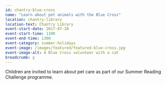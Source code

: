 ```yaml
---
id: chantry-blue-cross
name: "Learn about pet animals with the Blue Cross"
location: chantry-library
location-text: Chantry Library
event-start-date: 2017-07-28
event-start-time: 1100
event-end-time: 1300
event-category: summer-holidays
event-image: /images/featured/featured-blue-cross.jpg
event-image-alt: A Blue Cross volunteer with a cat
breadcrumb: y
---
```


Children are invited to learn about pet care as part of our Summer Reading Challenge programme.
